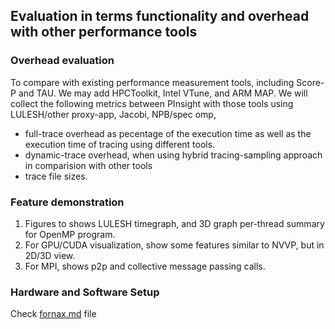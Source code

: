 ## Evaluation in terms functionality and overhead with other performance tools

### Overhead evaluation
To compare with existing performance measurement tools, including Score-P and TAU. We may add HPCToolkit, Intel VTune, and ARM MAP. 
We will collect the following metrics between PInsight with those tools using LULESH/other proxy-app, Jacobi, NPB/spec omp, 
 * full-trace overhead as pecentage of the execution time as well as the execution time of tracing using different tools. 
 * dynamic-trace overhead, when using hybrid tracing-sampling approach in comparision with other tools
 * trace file sizes. 

### Feature demonstration
1. Figures to shows LULESH timegraph, and 3D graph per-thread summary for OpenMP program. 
1. For GPU/CUDA visualization, show some features similar to NVVP, but in 2D/3D view. 
1. For MPI, shows p2p and collective message passing calls.  

### Hardware and Software Setup
Check [fornax.md](fornax.md) file

